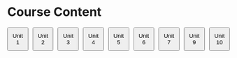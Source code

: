 # Course Content

<div id="tab-navigation" class="tab">
  <button class="tablinks" onclick="openUnit(event, 'Unit1')">Unit 1</button>
  <button class="tablinks" onclick="openUnit(event, 'Unit2')">Unit 2</button>
  <button class="tablinks" onclick="openUnit(event, 'Unit3')">Unit 3</button>
  <button class="tablinks" onclick="openUnit(event, 'Unit4')">Unit 4</button>
  <button class="tablinks" onclick="openUnit(event, 'Unit5')">Unit 5</button>
  <button class="tablinks" onclick="openUnit(event, 'Unit6')">Unit 6</button>
  <button class="tablinks" onclick="openUnit(event, 'Unit7')">Unit 7</button>
  <button class="tablinks" onclick="openUnit(event, 'Unit9')">Unit 9</button>
  <button class="tablinks" onclick="openUnit(event, 'Unit10')">Unit 10</button>
</div>

<!-- Unit Content Sections -->
<div id="Unit1" class="tabcontent">
  <h2>Unit 1</h2>
  <p>**Navigating the Generative AI Revolution:** A Global Perspective...</p>
  <!-- (Add the remaining content for Unit 1 here) -->
</div>

<div id="Unit2" class="tabcontent">
  <h2>Unit 2</h2>
  <p>**Literature Review Outline:** Usage of Large Language Models (LLMs) in Robotics...</p>
  <!-- (Add the remaining content for Unit 2 here) -->
</div>

<div id="Unit3" class="tabcontent">
  <h2>Unit 3</h2>
  <p>**Selecting Appropriate Research Methods, Data Collection, and Required Skills for Evaluating Large Language Models in Robotics**...</p>
  <!-- (Add the remaining content for Unit 3 here) -->
</div>

<!-- Continue adding div sections for Units 4-10 -->

<script>
function openUnit(evt, unitName) {
  // Hide all tab content
  var tabcontent = document.getElementsByClassName("tabcontent");
  for (var i = 0; i < tabcontent.length; i++) {
    tabcontent[i].style.display = "none";
  }

  // Remove "active" class from all tab buttons
  var tablinks = document.getElementsByClassName("tablinks");
  for (var i = 0; i < tablinks.length; i++) {
    tablinks[i].className = tablinks[i].className.replace(" active", "");
  }

  // Show the selected tab and add "active" class to the button
  document.getElementById(unitName).style.display = "block";
  evt.currentTarget.className += " active";
}

// Show the first tab by default
document.addEventListener("DOMContentLoaded", function() {
  document.querySelector('.tablinks').click();
});
</script>

<style>
.tab { display: flex; gap: 10px; }
.tab button { padding: 10px; cursor: pointer; }
.tab button.active { background-color: #ddd; }
.tabcontent { display: none; padding: 20px; border: 1px solid #ccc; margin-top: 10px; }
</style>
